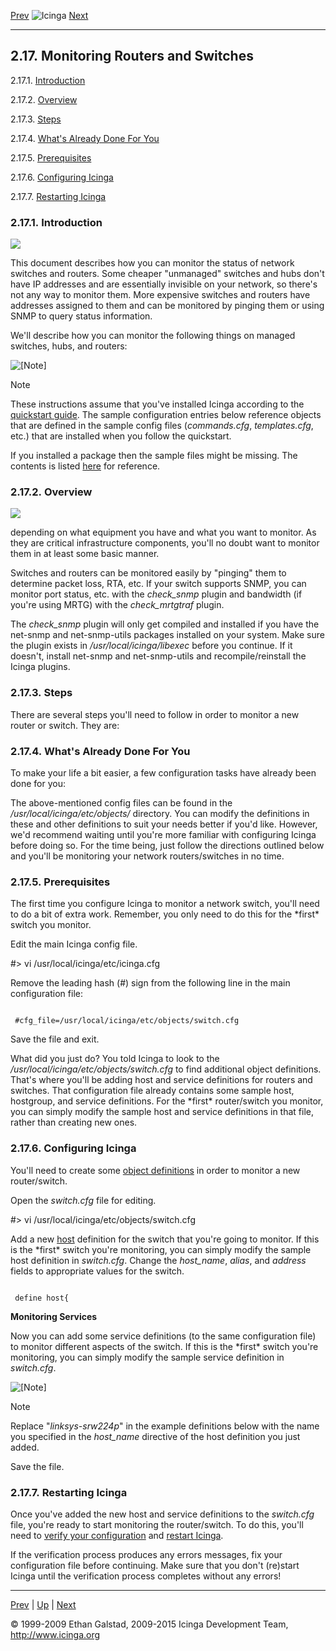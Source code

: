 [Prev](monitoring-printers.md) ![Icinga](../images/logofullsize.png "Icinga") [Next](monitoring-publicservices.md)

* * * * *

2.17. Monitoring Routers and Switches
-------------------------------------

2.17.1. [Introduction](monitoring-routers.md#introduction_routers)

2.17.2. [Overview](monitoring-routers.md#overview)

2.17.3. [Steps](monitoring-routers.md#steps)

2.17.4. [What's Already Done For You](monitoring-routers.md#whatsdone)

2.17.5. [Prerequisites](monitoring-routers.md#prereuisites)

2.17.6. [Configuring Icinga](monitoring-routers.md#configicinga)

2.17.7. [Restarting Icinga](monitoring-routers.md#restarticinga)

### 2.17.1. Introduction

![](../images/switch.png)

This document describes how you can monitor the status of network
switches and routers. Some cheaper "unmanaged" switches and hubs don't
have IP addresses and are essentially invisible on your network, so
there's not any way to monitor them. More expensive switches and routers
have addresses assigned to them and can be monitored by pinging them or
using SNMP to query status information.

We'll describe how you can monitor the following things on managed
switches, hubs, and routers:




![[Note]](../images/note.png)

Note

These instructions assume that you've installed Icinga according to the
[quickstart
guide](quickstart.md "2.3. Quickstart Installation Guides"). The
sample configuration entries below reference objects that are defined in
the sample config files (*commands.cfg*, *templates.cfg*, etc.) that are
installed when you follow the quickstart.

If you installed a package then the sample files might be missing. The
contents is listed
[here](sample-config.md "13.1. Sample configuration files and definitions")
for reference.

### 2.17.2. Overview

![](../images/monitoring-routers.png)

depending on what equipment you have and what you want to monitor. As
they are critical infrastructure components, you'll no doubt want to
monitor them in at least some basic manner.

Switches and routers can be monitored easily by "pinging" them to
determine packet loss, RTA, etc. If your switch supports SNMP, you can
monitor port status, etc. with the *check\_snmp* plugin and bandwidth
(if you're using MRTG) with the *check\_mrtgtraf* plugin.

The *check\_snmp* plugin will only get compiled and installed if you
have the net-snmp and net-snmp-utils packages installed on your system.
Make sure the plugin exists in */usr/local/icinga/libexec* before you
continue. If it doesn't, install net-snmp and net-snmp-utils and
recompile/reinstall the Icinga plugins.

### 2.17.3. Steps

There are several steps you'll need to follow in order to monitor a new
router or switch. They are:




### 2.17.4. What's Already Done For You

To make your life a bit easier, a few configuration tasks have already
been done for you:



The above-mentioned config files can be found in the
*/usr/local/icinga/etc/objects/* directory. You can modify the
definitions in these and other definitions to suit your needs better if
you'd like. However, we'd recommend waiting until you're more familiar
with configuring Icinga before doing so. For the time being, just follow
the directions outlined below and you'll be monitoring your network
routers/switches in no time.

### 2.17.5. Prerequisites

The first time you configure Icinga to monitor a network switch, you'll
need to do a bit of extra work. Remember, you only need to do this for
the \*first\* switch you monitor.

Edit the main Icinga config file.

#> vi /usr/local/icinga/etc/icinga.cfg
</code></pre>

Remove the leading hash (\#) sign from the following line in the main
configuration file:

<pre><code>
 #cfg_file=/usr/local/icinga/etc/objects/switch.cfg
</code></pre>

Save the file and exit.

What did you just do? You told Icinga to look to the
*/usr/local/icinga/etc/objects/switch.cfg* to find additional object
definitions. That's where you'll be adding host and service definitions
for routers and switches. That configuration file already contains some
sample host, hostgroup, and service definitions. For the \*first\*
router/switch you monitor, you can simply modify the sample host and
service definitions in that file, rather than creating new ones.

### 2.17.6. Configuring Icinga

You'll need to create some [object
definitions](objectdefinitions.md "3.4. Object Definitions") in order
to monitor a new router/switch.

Open the *switch.cfg* file for editing.

#> vi /usr/local/icinga/etc/objects/switch.cfg
</code></pre>

Add a new [host](objectdefinitions.md#objectdefinitions-host)
definition for the switch that you're going to monitor. If this is the
\*first\* switch you're monitoring, you can simply modify the sample
host definition in *switch.cfg*. Change the *host\_name*, *alias*, and
*address* fields to appropriate values for the switch.

<pre><code>
 define host{
</code></pre>

**Monitoring Services**

Now you can add some service definitions (to the same configuration
file) to monitor different aspects of the switch. If this is the
\*first\* switch you're monitoring, you can simply modify the sample
service definition in *switch.cfg*.

![[Note]](../images/note.png)

Note

Replace "*linksys-srw224p*" in the example definitions below with the
name you specified in the *host\_name* directive of the host definition
you just added.

























Save the file.

### 2.17.7. Restarting Icinga

Once you've added the new host and service definitions to the
*switch.cfg* file, you're ready to start monitoring the router/switch.
To do this, you'll need to [verify your
configuration](verifyconfig.md "4.1. Verifying Your Configuration")
and [restart
Icinga](startstop.md "4.2. Starting and Stopping Icinga").

If the verification process produces any errors messages, fix your
configuration file before continuing. Make sure that you don't (re)start
Icinga until the verification process completes without any errors!

* * * * *

[Prev](monitoring-printers.md) | [Up](ch02.md) | [Next](monitoring-publicservices.md)






© 1999-2009 Ethan Galstad, 2009-2015 Icinga Development Team,
http://www.icinga.org

